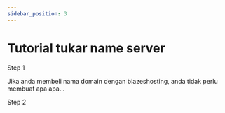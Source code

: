 ```yaml
---
sidebar_position: 3
---
```


# Tutorial tukar name server

Step 1

Jika anda membeli nama domain dengan blazeshosting, anda tidak perlu membuat apa apa...

Step 2


